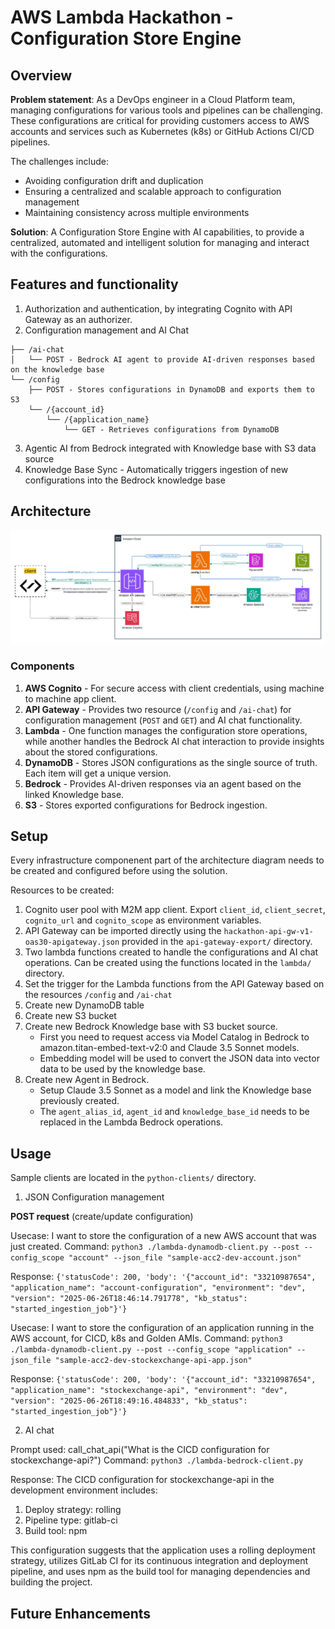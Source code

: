 # AWS Lambda Hackathon - Configuration Store Engine

## Overview

**Problem statement**: As a DevOps engineer in a Cloud Platform team, managing configurations for various tools and pipelines can be challenging. These configurations are critical for providing customers access to AWS accounts and services such as Kubernetes (k8s) or GitHub Actions CI/CD pipelines.

The challenges include:
- Avoiding configuration drift and duplication
- Ensuring a centralized and scalable approach to configuration management
- Maintaining consistency across multiple environments

**Solution**: A Configuration Store Engine with AI capabilities, to provide a centralized, automated and intelligent solution for managing and interact with the configurations.

## Features and functionality

1. Authorization and authentication, by integrating Cognito with API Gateway as an authorizer.
2. Configuration management and AI Chat

```
├── /ai-chat 
│   └── POST - Bedrock AI agent to provide AI-driven responses based on the knowledge base
└── /config
    ├── POST - Stores configurations in DynamoDB and exports them to S3
    └── /{account_id}
        └── /{application_name}
            └── GET - Retrieves configurations from DynamoDB
```

3. Agentic AI from Bedrock integrated with Knowledge base with S3 data source
4. Knowledge Base Sync - Automatically triggers ingestion of new configurations into the Bedrock knowledge base

## Architecture

![Alt text](hackathon-AWS-end2end-flow.jpeg "a title")

### Components

1. **AWS Cognito** - For secure access with client credentials, using machine to machine app client.
2. **API Gateway** - Provides two resource (```/config``` and ```/ai-chat```) for configuration management (```POST``` and ```GET```) and AI chat functionality.
3. **Lambda** - One function manages the configuration store operations, while another handles the Bedrock AI chat interaction to provide insights about the stored configurations.
4. **DynamoDB** - Stores JSON configurations as the single source of truth. Each item will get a unique version.
5. **Bedrock** - Provides AI-driven responses via an agent based on the linked Knowledge base.
6. **S3** - Stores exported configurations for Bedrock ingestion.



## Setup
Every infrastructure componenent part of the architecture diagram needs to be created and configured before using the solution. 

Resources to be created:
1. Cognito user pool with M2M app client. Export ```client_id```, ```client_secret```, ```cognito_url``` and ```cognito_scope``` as environment variables.
2. API Gateway can be imported directly using the ```hackathon-api-gw-v1-oas30-apigateway.json``` provided in the ```api-gateway-export/``` directory.
3. Two lambda functions created to handle the configurations and AI chat operations. Can be created using the functions located in the ```lambda/``` directory.
4. Set the trigger for the Lambda functions from the API Gateway based on the resources ```/config``` and ```/ai-chat```
5. Create new DynamoDB table
6. Create new S3 bucket
7. Create new Bedrock Knowledge base with S3 bucket source. 
    - First you need to request access via Model Catalog in Bedrock to amazon.titan-embed-text-v2:0 and Claude 3.5 Sonnet models.
    - Embedding model will be used to convert the JSON data into vector data to be used by the knowledge base.
8. Create new Agent in Bedrock. 
    - Setup Claude 3.5 Sonnet as a model and link the Knowledge base previously created.
    - The ```agent_alias_id```, ```agent_id``` and ```knowledge_base_id``` needs to be replaced in the Lambda Bedrock operations.

## Usage

Sample clients are located in the ```python-clients/``` directory.

1. JSON Configuration management 

**POST request** (create/update configuration)

Usecase: I want to store the configuration of a new AWS account that was just created.
Command: ``` python3 ./lambda-dynamodb-client.py --post --config_scope "account" --json_file "sample-acc2-dev-account.json"  ```

Response: ``` {'statusCode': 200, 'body': '{"account_id": "33210987654", "application_name": "account-configuration", "environment": "dev", "version": "2025-06-26T18:46:14.791778", "kb_status": "started_ingestion_job"}'} ```

Usecase: I want to store the configuration of an application running in the AWS account, for CICD, k8s and Golden AMIs.
Command: ``` python3 ./lambda-dynamodb-client.py --post --config_scope "application" --json_file "sample-acc2-dev-stockexchange-api-app.json" ```

Response: ``` {'statusCode': 200, 'body': '{"account_id": "33210987654", "application_name": "stockexchange-api", "environment": "dev", "version": "2025-06-26T18:49:16.484833", "kb_status": "started_ingestion_job"}'} ```


2. AI chat

Prompt used: call_chat_api("What is the CICD configuration for stockexchange-api?")
Command: ``` python3 ./lambda-bedrock-client.py  ```

Response: 
The CICD configuration for stockexchange-api in the development environment includes:

1. Deploy strategy: rolling
2. Pipeline type: gitlab-ci
3. Build tool: npm

This configuration suggests that the application uses a rolling deployment strategy, utilizes GitLab CI for its continuous integration and deployment pipeline, and uses npm as the build tool for managing dependencies and building the project.

## Future Enhancements
